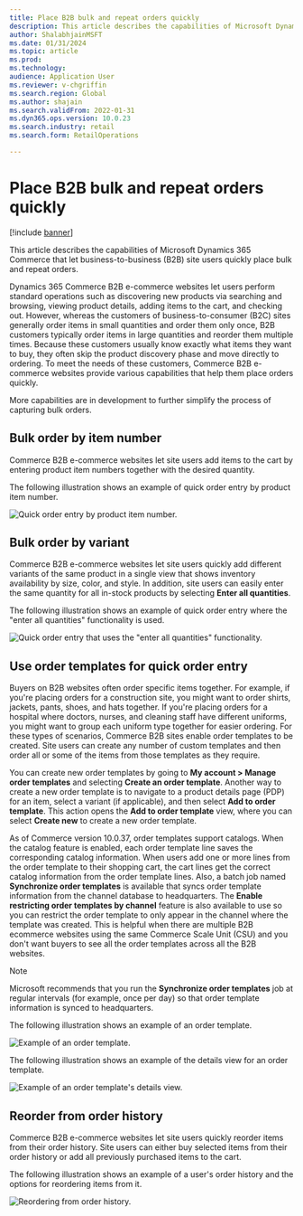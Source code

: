 ```yaml
---
title: Place B2B bulk and repeat orders quickly
description: This article describes the capabilities of Microsoft Dynamics 365 Commerce that let business-to-business (B2B) site users quickly place bulk and repeat orders.
author: ShalabhjainMSFT
ms.date: 01/31/2024
ms.topic: article
ms.prod: 
ms.technology: 
audience: Application User
ms.reviewer: v-chgriffin
ms.search.region: Global
ms.author: shajain
ms.search.validFrom: 2022-01-31
ms.dyn365.ops.version: 10.0.23
ms.search.industry: retail
ms.search.form: RetailOperations

---
```


# Place B2B bulk and repeat orders quickly

[!include [banner](../../includes/banner.md)]

This article describes the capabilities of Microsoft Dynamics 365 Commerce that let business-to-business (B2B) site users quickly place bulk and repeat orders.

Dynamics 365 Commerce B2B e-commerce websites let users perform standard operations such as discovering new products via searching and browsing, viewing product details, adding items to the cart, and checking out. However, whereas the customers of business-to-consumer (B2C) sites generally order items in small quantities and order them only once, B2B customers typically order items in large quantities and reorder them multiple times. Because these customers usually know exactly what items they want to buy, they often skip the product discovery phase and move directly to ordering. To meet the needs of these customers, Commerce B2B e-commerce websites provide various capabilities that help them place orders quickly.

More capabilities are in development to further simplify the process of capturing bulk orders.

## Bulk order by item number

Commerce B2B e-commerce websites let site users add items to the cart by entering product item numbers together with the desired quantity.

The following illustration shows an example of quick order entry by product item number.

![Quick order entry by product item number.](../media/QuickAddByItem.png)

## Bulk order by variant

Commerce B2B e-commerce websites let site users quickly add different variants of the same product in a single view that shows inventory availability by size, color, and style. In addition, site users can easily enter the same quantity for all in-stock products by selecting **Enter all quantities**.

The following illustration shows an example of quick order entry where the "enter all quantities" functionality is used.

![Quick order entry that uses the "enter all quantities" functionality.](../media/MatrixView.png)

## Use order templates for quick order entry

Buyers on B2B websites often order specific items together. For example, if you're placing orders for a construction site, you might want to order shirts, jackets, pants, shoes, and hats together. If you're placing orders for a hospital where doctors, nurses, and cleaning staff have different uniforms, you might want to group each uniform type together for easier ordering. For these types of scenarios, Commerce B2B sites enable order templates to be created. Site users can create any number of custom templates and then order all or some of the items from those templates as they require. 

You can create new order templates by going to **My account \> Manage order templates** and selecting **Create an order template**. Another way to create a new order template is to navigate to a product details page (PDP) for an item, select a variant (if applicable), and then select **Add to order template**. This action opens the **Add to order template** view, where you can select **Create new** to create a new order template. 

As of Commerce version 10.0.37, order templates support catalogs. When the catalog feature is enabled, each order template line saves the corresponding catalog information. When users add one or more lines from the order template to their shopping cart, the cart lines get the correct catalog information from the order template lines. Also, a batch job named **Synchronize order templates** is available that syncs order template information from the channel database to headquarters. The **Enable restricting order templates by channel** feature is also available to use so you can restrict the order template to only appear in the channel where the template was created. This is helpful when there are multiple B2B ecommerce websites using the same Commerce Scale Unit (CSU) and you don't want buyers to see all the order templates across all the B2B websites.

> [!NOTE]
> Microsoft recommends that you run the **Synchronize order templates** job at regular intervals (for example, once per day) so that order template information is synced to headquarters. 

The following illustration shows an example of an order template.

![Example of an order template.](../media/OrderTemplateHeader.png)

The following illustration shows an example of the details view for an order template.

![Example of an order template's details view.](../media/OrderTemplateLines.png)

## Reorder from order history

Commerce B2B e-commerce websites let site users quickly reorder items from their order history. Site users can either buy selected items from their order history or add all previously purchased items to the cart.

The following illustration shows an example of a user's order history and the options for reordering items from it.

![Reordering from order history.](../media/Reorder.png)
